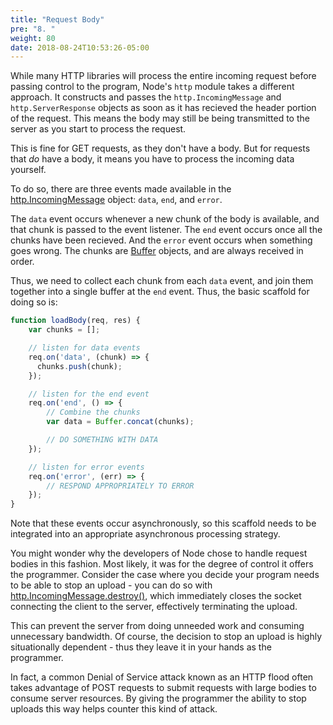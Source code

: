 ```yaml
---
title: "Request Body"
pre: "8. "
weight: 80
date: 2018-08-24T10:53:26-05:00
---
```


While many HTTP libraries will process the entire incoming request before passing control to the program, Node's `http` module takes a different approach.  It constructs and passes the `http.IncomingMessage` and `http.ServerResponse` objects as soon as it has recieved the header portion of the request.  This means the body may still be being transmitted to the server as you start to process the request.

This is fine for GET requests, as they don't have a body.  But for requests that _do_ have a body, it means you have to process the incoming data yourself.

To do so, there are three events made available in the [http.IncomingMessage](https://nodejs.org/api/http.html#http_class_http_incomingmessage) object: `data`, `end`, and `error`.

The `data` event occurs whenever a new chunk of the body is available, and that chunk is passed to the event listener.  The `end` event occurs once all the chunks have been recieved.  And the `error` event occurs when something goes wrong.  The chunks are [Buffer](https://nodejs.org/api/buffer.html) objects, and are always received in order.  

Thus, we need to collect each chunk from each `data` event, and join them together into a single buffer at the `end` event.  Thus, the basic scaffold for doing so is:

```js
function loadBody(req, res) {
    var chunks = [];

    // listen for data events
    req.on('data', (chunk) => {
      chunks.push(chunk);
    });

    // listen for the end event 
    req.on('end', () => {
        // Combine the chunks 
        var data = Buffer.concat(chunks);

        // DO SOMETHING WITH DATA
    });

    // listen for error events 
    req.on('error', (err) => {
        // RESPOND APPROPRIATELY TO ERROR
    });
}
```

Note that these events occur asynchronously, so this scaffold needs to be integrated into an appropriate asynchronous processing strategy.

You might wonder why the developers of Node chose to handle request bodies in this fashion.  Most likely, it was for the degree of control it offers the programmer.  Consider the case where you decide your program needs to be able to stop an upload - you can do so with [http.IncomingMessage.destroy()](https://nodejs.org/api/http.html#http_class_http_incomingmessage), which immediately closes the socket connecting the client to the server, effectively terminating the upload.  

This can prevent the server from doing unneeded work and consuming unnecessary bandwidth.  Of course, the decision to stop an upload is highly situationally dependent - thus they leave it in your hands as the programmer.

In fact, a common Denial of Service attack known as an HTTP flood often takes advantage of POST requests to submit requests with large bodies to consume server resources.  By giving the programmer the ability to stop uploads this way helps counter this kind of attack.
